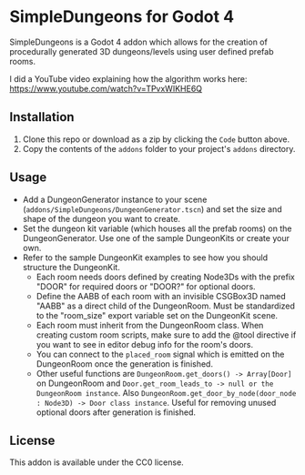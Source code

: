 # SimpleDungeons for Godot 4

SimpleDungeons is a Godot 4 addon which allows for the creation of procedurally generated 3D dungeons/levels using user defined prefab rooms.

I did a YouTube video explaining how the algorithm works here:
https://www.youtube.com/watch?v=TPvxWIKHE6Q

## Installation

1. Clone this repo or download as a zip by clicking the `Code` button above.
2. Copy the contents of the `addons` folder to your project's `addons` directory.

## Usage

- Add a DungeonGenerator instance to your scene (`addons/SimpleDungeons/DungeonGenerator.tscn`) and set the size and shape of the dungeon you want to create.
- Set the dungeon kit variable (which houses all the prefab rooms) on the DungeonGenerator. Use one of the sample DungeonKits or create your own.
- Refer to the sample DungeonKit examples to see how you should structure the DungeonKit.
    - Each room needs doors defined by creating Node3Ds with the prefix "DOOR" for required doors or "DOOR?" for optional doors.
    - Define the AABB of each room with an invisible CSGBox3D named "AABB" as a direct child of the DungeonRoom. Must be standardized to the "room_size" export variable set on the DungeonKit scene.
    - Each room must inherit from the DungeonRoom class. When creating custom room scripts, make sure to add the @tool directive if you want to see in editor debug info for the room's doors.
    - You can connect to the `placed_room` signal which is emitted on the DungeonRoom once the generation is finished.
    - Other useful functions are `DungeonRoom.get_doors() -> Array[Door]` on DungeonRoom and `Door.get_room_leads_to -> null or the DungeonRoom instance`. Also `DungeonRoom.get_door_by_node(door_node : Node3D) -> Door class instance`. Useful for removing unused optional doors after generation is finished.

## License

This addon is available under the CC0 license.
